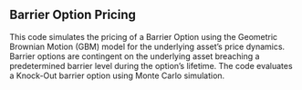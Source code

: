 ## Barrier Option Pricing
This code simulates the pricing of a Barrier Option using the Geometric Brownian Motion (GBM) model for the underlying asset’s price dynamics. Barrier options are contingent on the underlying asset breaching a predetermined barrier level during the option’s lifetime. The code evaluates a Knock-Out barrier option using Monte Carlo simulation.
